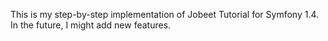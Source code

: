 This is my step-by-step implementation of Jobeet Tutorial for Symfony 1.4. In the future, I might add new features.